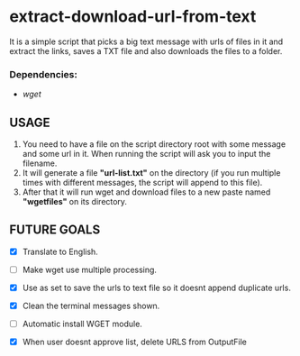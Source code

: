 # extract-download-url-from-text
It is a simple script that picks a big text message with urls of files in it and extract the links, saves a TXT file and also downloads the files to a folder.

### Dependencies:
- *wget*

## USAGE
1. You need to have a file on the script directory root with some message and some url in it. When running the script will ask you to input the filename.
2. It will generate a file **"url-list.txt"** on the directory (if you run multiple times with different messages, the script will append to this file).
3. After that it will run wget and download files to a new paste named **"wgetfiles"** on its directory.


## FUTURE GOALS

- [x] Translate to English.  
- [ ] Make wget use multiple processing.  
- [x] Use as set to save the urls to text file so it doesnt append duplicate urls.  
- [x] Clean the terminal messages shown.  
- [ ] Automatic install WGET module.  
- [x] When user doesnt approve list, delete URLS from OutputFile

